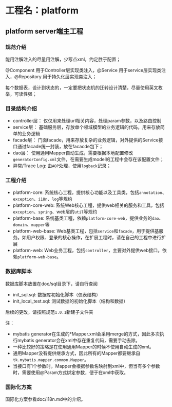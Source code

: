 # 工程名：platform

## platform server端主工程

### 规范介绍

能用注解注入的尽量用注解，少写点xml，约定胜于配置；

@Component 用于Controller层实现类注入，@Service 用于service层实现类注入，@Repository 用于持久化层实现类注入；

每个数据表，设计到状态的，一定要把状态机的迁转设计清楚，尽量使用英文枚举，可读性强；

### 目录结构介绍

- controller层： 仅仅用来处理url相关内容，处理param参数，以及路由控制
- service层： 基础服务层，存放单个领域模型的业务逻辑的代码，用来存放简单的业务逻辑
- facade层： 门面facade，用来存放复杂的业务逻辑，对外提供的Service接口通过facade统一封装，放在facacde包下；
- dao层： 使用通用Mapper自动生成，需要根据本地配置修改`generatorConfig.xml`文件，在需要生成model的工程中会存在该配置文件；
- 异常/Trace Log: 由`AOP`处理，使用`logback`记录；

### 工程介绍

- platform-core: 系统核心工程，提供核心功能以及工具类，包括`annotation`、`exception`、`i18n`、`log`等规约
- platform-core-web: 系统Web核心工程，提供web相关的服务和工具，包括`exception`、`spring`、web层的`util`等规约
- platform-base: 系统基类工程，依赖`platform-core-web`，提供业务的`dao`、`domain`、`mapper`等
- platform-web-base: Web基类工程，包括`service`和`facade`，用于提供基服务。如用户权限、登录的核心操作，在扩展工程时，请在自己的工程中进行扩展
- platform-web: Web业务工程，包括`controller`，主要对外提供web接口。依赖`platform-web-base`。 


### 数据库脚本

数据库脚本放置在doc/sql目录下，请自行查阅

- init_sql.sql: 数据库初始化脚本（仅表结构）
- init_local_test.sql: 测试数据的初始化脚本（结构和数据）

后续的更改，请按照规范`1.0.1`新建子文件夹


注：
- mybatis generator在生成的*Mapper.xml会采用merge的方式，因此多次执行mybatis generator会在xml中存在重复代码，需要手动去除。
- 一种比较好的策略是在使用通用Mapper的时候不使用自动生成的xml。
- 通用Mapper没有提供继承方式，因此所有的Mapper都要继承自`tk.mybatis.mapper.common.Mapper`。
- 当接口有1个参数时，Mapper会根据参数名映射到xml中，但当有多个参数时，需要使用@Param方式绑定参数，便于在xml中获取。


### 国际化方案

国际化方案参看doc/i18n.md中的介绍。
